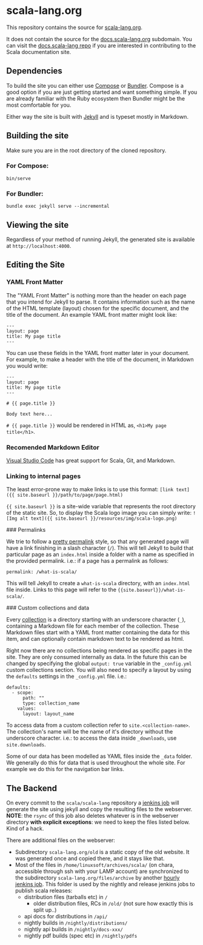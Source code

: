 # scala-lang.org

This repository contains the source for [scala-lang.org](http://scala-lang.org).

It does not contain the source for the [docs.scala-lang.org](http://docs.scala-lang.org) subdomain. You can visit the [docs.scala-lang repo](https://github.com/scala/docs.scala-lang) if you are interested in contributing to the Scala documentation site.

## Dependencies

To build the site you can either use [Compose](https://github.com/docker/compose) or [Bundler](https://github.com/bundler/bundler). Compose is a good option if you are just getting
started and want something simple. If you are already familiar with the Ruby ecosystem then Bundler
might be the most comfortable for you.

Either way the site is built with [Jekyll](https://github.com/jekyll/jekyll) and is typeset mostly in
Markdown.

## Building the site
Make sure you are in the root directory of the cloned repository.
### For Compose:
```
bin/serve
```

### For Bundler:
```
bundle exec jekyll serve --incremental
```

## Viewing the site

Regardless of your method of running Jekyll, the generated site is available at `http://localhost:4000`.

## Editing the Site

### YAML Front Matter

The "YAML Front Matter" is nothing more than the header on each page that you intend for Jekyll to parse. It contains information such as the name of the HTML template (layout) chosen for the specific document, and the title of the document. An example YAML front matter might look like:

    ---
    layout: page
    title: My page title
    ---

You can use these fields in the YAML front matter later in your document. For example, to make a header with the title of the document, in Markdown you would write:

    ---
    layout: page
    title: My page title
    ---

    # {{ page.title }}

    Body text here...

`# {{ page.title }}` would be rendered in HTML as, `<h1>My page title</h1>`.

### Recomended Markdown Editor

[Visual Studio Code](https://github.com/Microsoft/vscode) has great support for Scala, Git, and Markdown.

### Linking to internal pages

The least error-prone way to make links is to use this format: `[link text]({{ site.baseurl }}/path/to/page/page.html)`

`{{ site.baseurl }}` is a site-wide variable that represents the root directory of the static site. So, to display the Scala logo image you can simply write: `![Img alt text]({{ site.baseurl }}/resources/img/scala-logo.png)`

### Permalinks

We trie to follow a [pretty permalink](https://jekyllrb.com/docs/permalinks/) style, so that any generated page will have a link finishing in a slash character (`/`). This will tell Jekyll to build that particular page as an `index.html` inside a folder with a name as specified in the provided permalink. i.e.: if a page has a permalink as follows:

`permalink: /what-is-scala/`

This will tell Jekyll to create a `what-is-scala` directory, with an `index.html` file inside. Links to this page will refer to the `{{site.baseurl}}/what-is-scala/`.

### Custom collections and data

Every [collection](https://jekyllrb.com/docs/collections/) is a directory starting with an underscore character (`_`), containing a Markdown file for each member of the collection. These Markdown files start with a YAML front matter containing the data for this item, and can optionally contain markdown text to be rendered as html.

Right now there are no collections being rendered as specific pages in the site. They are only consumed internally as data. In the future this can be changed by specifying the global `output: true` variable in the `_config.yml` custom collections section. You will also need to specify a layout by using the `defaults` settings in the `_config.yml` file. i.e.:

```
defaults:
  - scope:
      path: ""
      type: collection_name
    values:
      layout: layout_name
```

To access data from a custom collection refer to `site.<collection-name>`. The collection's name will be the name of it's directory without the underscore character. i.e.: to access the data inside `_downloads`, use `site.downloads`.

Some of our data has been modelled as YAML files inside the `_data` folder. We generally do this for data that is used throughout the whole site. For example we do this for the navigation bar links.

## The Backend

On every commit to the `scala/scala-lang` repository a [jenkins job](https://scala-webapps.epfl.ch/jenkins/view/All/job/production_scala-lang.org-builder/) will generate the site using jekyll and copy the resulting files to the webserver. **NOTE**: the `rsync` of this job also deletes whatever is in the webserver directory **with explicit exceptions**: we need to keep the files listed below. Kind of a hack.

There are additional files on the webserver:

  - Subdirectory `scala-lang.org/old` is a static copy of the old website. It was generated once and copied there, and it stays like that.
  - Most of the files in `/home/linuxsoft/archives/scala/` (on chara, accessible through ssh with your LAMP account) are synchronized to the subdirectory `scala-lang.org/files/archive` by another [hourly jenkins job](https://scala-webapps.epfl.ch/jenkins/view/All/job/production_scala-lang.org-scala-dist-archive-sync/). This folder is used by the nightly and release jenkins jobs to publish scala releases:
    - distribution files (tarballs etc) in `/`
      - older distribution files, RCs in `/old/` (not sure how exactly this is split up..)
    - api docs for distributions in `/api/`
    - nightly builds in `/nightly/distributions/`
    - nightly api builds in `/nightly/docs-xxx/`
    - nightly pdf builds (spec etc) in `/nightly/pdfs`
